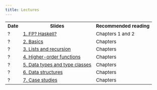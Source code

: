 ```yaml
---
title: Lectures
---
```


<table class="table table-stripped" style="font-size: 15px;">
<tr>
<th>Date</th>
<th>Slides</th>
<th>Recommended reading</th>
</tr>
<tr>
<td>?</td>
<td><a href="slides/fp-01-intro.pdf">1. FP? Haskell?</td>
<td>Chapters 1 and 2</td>
</tr>
<tr>
<td>?</td>
<td><a href="slides/fp-02-basics.pdf">2. Basics</td>
<td>Chapters </td>
</tr>
<tr>
<td>?</td>
<td><a href="slides/fp-03-lists.pdf">3. Lists and recursion</td>
<td>Chapters </td>
</tr>
<tr>
<td>?</td>
<td><a href="slides/fp-04-h-o-functions.pdf">4. Higher-order functions</td>
<td>Chapters </td>
</tr>
<tr>
<td>?</td>
<td><a href="slides/fp-05-data-classes.pdf">5. Data types and type classes</td>
<td>Chapters </td>
</tr>
<tr>
<td>?</td>
<td><a href="slides/fp-06-data-structures.pdf">6. Data structures</td>
<td>Chapters </td>
</tr>
<tr>
<td>?</td>
<td><a href="slides/fp-07-case-studies.pdf">7. Case studies</td>
<td>Chapters </td>
</tr>
</table>